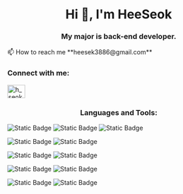 <h1 align="center">Hi 👋, I'm HeeSeok</h1>
<h3 align="center">My major is back-end developer.</h3>
📫 How to reach me **heesek3886@gmail.com**

<h3 align="left">Connect with me:</h3>
<p align="left">
<a href="https://instagram.com/h_seok__o3o" target="blank"><img align="center" src="https://raw.githubusercontent.com/rahuldkjain/github-profile-readme-generator/master/src/images/icons/Social/instagram.svg" alt="h_seok__o3o" height="30" width="40" /></a>
</p>

<h3 align="center">Languages and Tools:</h3>

![Static Badge](https://img.shields.io/badge/JAVA-orange?style=for-the-badge&logo=JAVA)
![Static Badge](https://img.shields.io/badge/JAVASCRIPT-black?style=for-the-badge&logo=JAVASCRIPT)
![Static Badge](https://img.shields.io/badge/JQUERY-blue?style=for-the-badge&logo=jquery)


![Static Badge](https://img.shields.io/badge/HTML5-%23E34F26?style=for-the-badge&logo=html5&logoColor=white)
![Static Badge](https://img.shields.io/badge/CSS-%231572B6?style=for-the-badge&logo=css3&logoColor=white)


![Static Badge](https://img.shields.io/badge/SPRINGBOOT-green?style=for-the-badge&logo=springboot)
![Static Badge](https://img.shields.io/badge/THYMELEAF-%20darkgreen?style=for-the-badge&logo=thymeleaf)


![Static Badge](https://img.shields.io/badge/ORACLE-%23F80000?style=for-the-badge&logo=oracle&logoColor=white)
![Static Badge](https://img.shields.io/badge/MYSQL-%234479A1?style=for-the-badge&logo=mysql&logoColor=white)


![Static Badge](https://img.shields.io/badge/GIT-%23F05032?style=for-the-badge&logo=git&logoColor=white)
![Static Badge](https://img.shields.io/badge/GITHUB-%23181717?style=for-the-badge&logo=github&logoColor=white)




